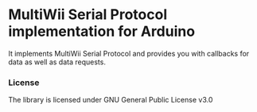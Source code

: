 MultiWii Serial Protocol implementation for Arduino
===========================================

It implements MultiWii Serial Protocol and provides you with callbacks for data as well as data requests.

### License

The library is licensed under GNU General Public License v3.0
